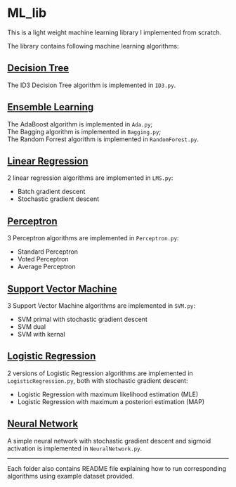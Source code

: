 # ML_lib

This is a light weight machine learning library I implemented from scratch.

The library contains following machine learning algorithms:

## [Decision Tree](https://github.com/zltc1206/ML_lib/tree/master/DecisionTree)<br>
The ID3 Decision Tree algorithm is implemented in ```ID3.py```.

## [Ensemble Learning](https://github.com/zltc1206/ML_lib/tree/master/EnsembleLearning)<br>
The AdaBoost algorithm is implemented in ```Ada.py```;<br>
The Bagging algorithm is implemented in ```Bagging.py```;<br>
The Random Forrest algorithm is implemented in ```RandomForest.py```.

## [Linear Regression](https://github.com/zltc1206/ML_lib/tree/master/LinearRegression)<br>
2 linear regression algorithms are implemented in ```LMS.py```:
- Batch gradient descent
- Stochastic gradient descent

## [Perceptron](https://github.com/zltc1206/ML_lib/tree/master/Perceptron)<br>
3 Perceptron algorithms are implemented in ```Perceptron.py```:
- Standard Perceptron
- Voted Perceptron
- Average Perceptron

## [Support Vector Machine](https://github.com/zltc1206/ML_lib/tree/master/SVM)<br>
3 Support Vector Machine algorithms are implemented in ```SVM.py```:
- SVM primal with stochastic gradient descent
- SVM dual
- SVM with kernal

## [Logistic Regression](https://github.com/zltc1206/ML_lib/tree/master/LogisticRegression)<br>
2 versions of Logistic Regression algorithms are implemented in ```LogisticRegression.py```, both with stochastic gradient descent:
- Logistic Regression with maximum likelihood estimation (MLE)
- Logistic Regression with maximum a posteriori estimation (MAP)

## [Neural Network](https://github.com/zltc1206/ML_lib/tree/master/NeuralNetworks)<br>
A simple neural network with stochastic gradient descent and sigmoid activation is implemented in ```NeuralNetwork.py```.<br>

***
Each folder also contains README file explaining how to run corresponding algorithms using example dataset provided.
